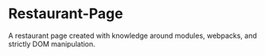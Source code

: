 # Restaurant-Page
A restaurant page created with knowledge around modules, webpacks, and strictly DOM manipulation.
